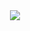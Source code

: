 
<div align="center">
  <img src="https://github.com/github/docs/blob/main/assets/images/playground/loading.gif"/>
</div>
